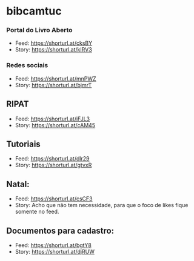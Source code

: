 # bibcamtuc

### Portal do Livro Aberto
* Feed: https://shorturl.at/cksBY
* Story: https://shorturl.at/kIRV3
### Redes sociais
* Feed: https://shorturl.at/mnPWZ
* Story: https://shorturl.at/bjmrT
## RIPAT
* Feed: https://shorturl.at/iFJL3
* Story: https://shorturl.at/cAM45
## Tutoriais
* Feed: https://shorturl.at/dlr29
* Story: https://shorturl.at/gtvxR
## Natal:
* Feed: https://shorturl.at/csCF3
* Story: Acho que não tem necessidade, para que o foco de likes fique somente no feed.
## Documentos para cadastro:
* Feed: https://shorturl.at/bgtY8
* Story: https://shorturl.at/djRUW

